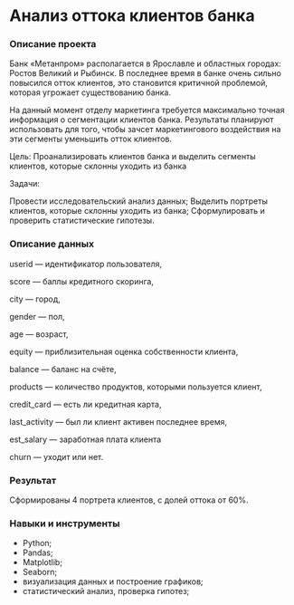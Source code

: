# Анализ оттока клиентов банка
### Описание проекта
Банк «Метанпром» располагается в Ярославле и областных городах: Ростов Великий и Рыбинск. В последнее время в банке очень сильно повысился отток клиентов, это становится критичной проблемой, которая угрожает существованию банка.

На данный момент отделу маркетинга требуется максимально точная информация о сегментации клиентов банка. Результаты планируют использовать для того, чтобы зачсет маркетингового воздействия на эти сегменты уменьшить отток клиентов.

Цель: Проанализировать клиентов банка и выделить сегменты клиентов, которые склонны уходить из банка

Задачи:

Провести исследовательский анализ данных;
Выделить портреты клиентов, которые склонны уходить из банка;
Сформулировать и проверить статистические гипотезы.

### Описание данных
userid — идентификатор пользователя,

score — баллы кредитного скоринга,

city — город,

gender — пол,

age — возраст,

equity — приблизительная оценка собственности клиента,

balance — баланс на счёте,

products — количество продуктов, которыми пользуется клиент,

credit_card — есть ли кредитная карта,

last_activity — был ли клиент активен последнее время,

est_salary — заработная плата клиента

churn — уходит или нет.

### Результат

Сформированы 4 портрета клиентов, с долей оттока от 60%. 

### Навыки и инструменты

+ Python;
+ Pandas;
+ Matplotlib;
+ Seaborn;
+ визуализация данных и построение графиков;
+ статистический анализ, проверка гипотез;
